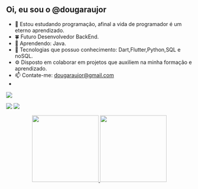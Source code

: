 ## Oi, eu sou o @dougaraujor
- 🌱 Estou estudando programação, afinal a vida de programador é um eterno aprendizado.
- 🍀 Futuro Desenvolvedor BackEnd.
- 🌿 Aprendendo: Java.
- 🍁 Tecnologias que possuo conhecimento: Dart,Flutter,Python,SQL e noSQL.
- ⚙️ Disposto em colaborar em projetos que auxiliem na minha formação e aprendizado.
- 📫 Contate-me: dougaraujor@gmail.com
- <div>

<a href="https://instagram.com/suchdouge" target="_blank"><img loading="lazy" src="https://img.shields.io/badge/-Instagram-%23E4405F?style=for-the-badge&logo=instagram&logoColor=white" target="_blank"></a>

<a href = "mailto:dougaraujor@gmail.com"><img loading="lazy" src="https://img.shields.io/badge/Gmail-D14836?style=for-the-badge&logo=gmail&logoColor=white" target="_blank"></a>
<a href="https://www.linkedin.com/in/dougaraujor" target="_blank"><img loading="lazy" src="https://img.shields.io/badge/-LinkedIn-%230077B5?style=for-the-badge&logo=linkedin&logoColor=white" target="_blank"></a>   
</div>


<div align="center">
  <a href="https://github.com/dougaraujor">
  <img height="180em" src="https://github-readme-stats.vercel.app/api?username=dougaraujor&show_icons=true&theme=dracula&include_all_commits=true&count_private=true"/>

  
  <img height="180em" src="https://github-readme-stats.vercel.app/api/top-langs/?username=dougaraujor&layout=compact&langs_count=7&theme=dracula"/>
    
</div>

